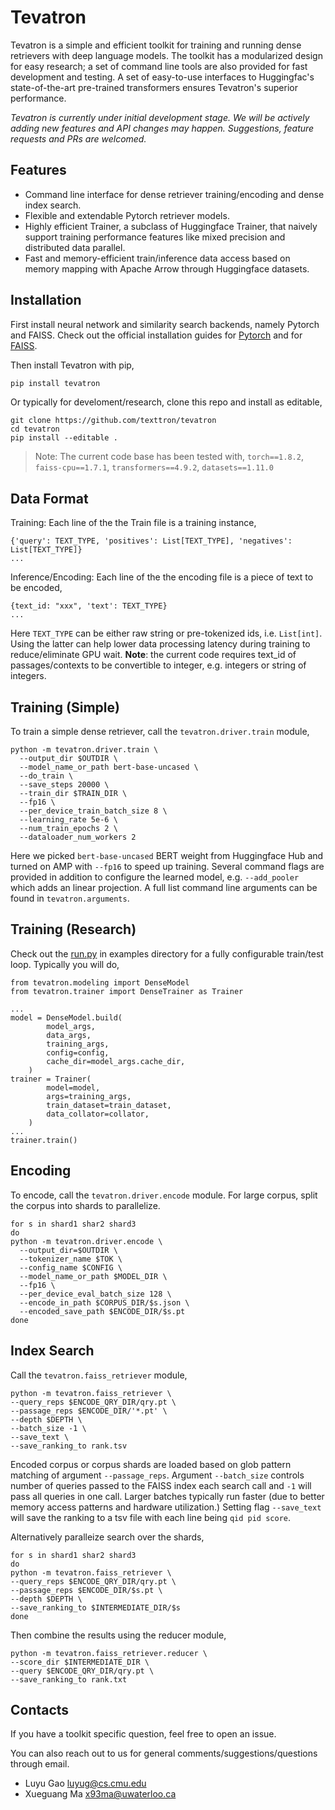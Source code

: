 # Tevatron
Tevatron is a simple and efficient toolkit for training and running dense retrievers with deep language models. The toolkit has a modularized design for easy research; a set of command line tools are also provided for fast development and testing. A set of easy-to-use interfaces to Huggingfac's state-of-the-art pre-trained transformers ensures Tevatron's superior performance.

*Tevatron is currently under initial development stage. We will be actively adding new features and API changes may happen. Suggestions, feature requests and PRs are welcomed.*

## Features
- Command line interface for dense retriever training/encoding and dense index search.
- Flexible and extendable Pytorch retriever models. 
- Highly efficient Trainer, a subclass of  Huggingface Trainer, that naively support training performance features like mixed precision and distributed data parallel.
- Fast and memory-efficient train/inference data access based on memory mapping with Apache Arrow through Huggingface datasets.

## Installation
First install neural network and similarity search backends, namely Pytorch and FAISS. Check out the official installation guides for [Pytorch](https://pytorch.org/get-started/locally/#start-locally) and for [FAISS](https://github.com/facebookresearch/faiss/blob/main/INSTALL.md).

Then install Tevatron with pip,
```bash
pip install tevatron
```

Or typically for develoment/research, clone this repo and install as editable,
```
git clone https://github.com/texttron/tevatron
cd tevatron
pip install --editable .
```

> Note: The current code base has been tested with, `torch==1.8.2`, `faiss-cpu==1.7.1`, `transformers==4.9.2`, `datasets==1.11.0`


## Data Format
Training: Each line of the the Train file is a training instance,
```
{'query': TEXT_TYPE, 'positives': List[TEXT_TYPE], 'negatives': List[TEXT_TYPE]}
...
```
Inference/Encoding: Each line of the the encoding file is a piece of text to be encoded,
```
{text_id: "xxx", 'text': TEXT_TYPE}
...
```
Here `TEXT_TYPE` can be either raw string or pre-tokenized ids, i.e. `List[int]`. Using the latter can help lower data processing latency during training to reduce/eliminate GPU wait. **Note**: the current code requires text_id of passages/contexts to be convertible to integer, e.g. integers or string of integers.

## Training (Simple)
To train a simple dense retriever, call the `tevatron.driver.train` module,
```
python -m tevatron.driver.train \  
  --output_dir $OUTDIR \  
  --model_name_or_path bert-base-uncased \  
  --do_train \  
  --save_steps 20000 \  
  --train_dir $TRAIN_DIR \
  --fp16 \  
  --per_device_train_batch_size 8 \  
  --learning_rate 5e-6 \  
  --num_train_epochs 2 \  
  --dataloader_num_workers 2
```
Here we picked `bert-base-uncased` BERT weight from Huggingface Hub and turned on AMP with `--fp16` to speed up training. Several command flags are provided in addition to configure the learned model, e.g. `--add_pooler` which adds an linear projection. A full list command line arguments can be found in `tevatron.arguments`.

## Training (Research)
Check out the [run.py](examples/run.py) in examples directory for a fully configurable train/test loop. Typically you will do,
```
from tevatron.modeling import DenseModel
from tevatron.trainer import DenseTrainer as Trainer

...
model = DenseModel.build(
        model_args,
        data_args,
        training_args,
        config=config,
        cache_dir=model_args.cache_dir,
    )
trainer = Trainer(
        model=model,
        args=training_args,
        train_dataset=train_dataset,
        data_collator=collator,
    )
...
trainer.train()
```


## Encoding
To encode, call the `tevatron.driver.encode` module. For large corpus, split the corpus into shards to parallelize.
```
for s in shard1 shar2 shard3
do
python -m tevatron.driver.encode \  
  --output_dir=$OUTDIR \  
  --tokenizer_name $TOK \  
  --config_name $CONFIG \  
  --model_name_or_path $MODEL_DIR \  
  --fp16 \  
  --per_device_eval_batch_size 128 \  
  --encode_in_path $CORPUS_DIR/$s.json \  
  --encoded_save_path $ENCODE_DIR/$s.pt
done
```
## Index Search
Call the `tevatron.faiss_retriever` module,
```
python -m tevatron.faiss_retriever \  
--query_reps $ENCODE_QRY_DIR/qry.pt \  
--passage_reps $ENCODE_DIR/'*.pt' \  
--depth $DEPTH \
--batch_size -1 \
--save_text \
--save_ranking_to rank.tsv
```
Encoded corpus or corpus shards are loaded based on glob pattern matching of argument `--passage_reps`. Argument `--batch_size` controls number of queries passed to the FAISS index each search call and `-1` will pass all queries in one call. Larger batches typically run faster (due to better memory access patterns and hardware utilization.) Setting flag `--save_text` will save the ranking to a tsv file with each line being `qid pid score`.

Alternatively paralleize search over the shards,
```
for s in shard1 shar2 shard3
do
python -m tevatron.faiss_retriever \  
--query_reps $ENCODE_QRY_DIR/qry.pt \  
--passage_reps $ENCODE_DIR/$s.pt \  
--depth $DEPTH \  
--save_ranking_to $INTERMEDIATE_DIR/$s
done
```
Then combine the results using the reducer module,
```
python -m tevatron.faiss_retriever.reducer \  
--score_dir $INTERMEDIATE_DIR \  
--query $ENCODE_QRY_DIR/qry.pt \  
--save_ranking_to rank.txt  
```

## Contacts
If you have a toolkit specific question, feel free to open an issue. 

You can also reach out to us for general comments/suggestions/questions through email.
- Luyu Gao luyug@cs.cmu.edu
- Xueguang Ma x93ma@uwaterloo.ca
